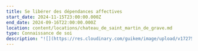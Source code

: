 ```yaml
---
title: Se libérer des dépendances affectives
start_date: 2024-11-15T23:00:00.000Z
end_date: 2024-09-16T22:00:00.000Z
location: content/locations/chateau_de_saint_martin_de_grave.md
type: Connaissance de soi
description: "![](https://res.cloudinary.com/guikem/image/upload/v1727502044/couple_retouche_yyoe7i.png)\n\n“Dépendre de quelqu’un ou de quelque chose, c’est ne pas pouvoir s’épanouir sans l’action ou l’intervention d’une autre personne ou d’une chose.”\n\nCe\nstage vous propose de prendre conscience de vos dépendances\naffectives afin de développer plus d’autonomie affective et de\nvivre le bonheur véritable qui en découle.\n\nTant\nque nous sommes dépendants de quelqu’un ou de quelque chose,\nnous sommes soumis à la croyance que nous ne pouvons pas être\nheureux sans cette personne ou cette chose extérieure, ce qui nous amène à\nl’impuissance, la frustration et à des relations empreintes\nde manipulation.\n\nLors\nde ce weekend unique\n\n\\-\nNous comprendrons l’origine de nos dépendances affectives\n\n\\-\nNous identifierons les 7 dépendances\naffectives principales et verrons\nles 7 besoins affectifs non-comblés qui sont derrière.\n\n-Nous examinerons le\nrôle des dépendances affectives dans nos relations(couple, famille, amis...)\n\n-Nous verrons également le lien entre dépendances affectives et dépendances physiques,\nque ce soit à des personnes, des objets et des comportements et\nverrons le processus pour nous en libérer\n\nLe\ncontenu théorique appuyé par des documents ainsi que les\néchanges et des\nexercices nous permettront de faire de ce weekend un véritable processus intérieur. Nous\nen viendrons à prendre conscience et à identifier nos\ndépendances physiques et affectives, et à découvrir\nle chemin qui nous mène à l’autonomie et la liberté.\n\nTarif externe 2 jours (sans hébergement - sans repas) 195 €\t\t195 €\t&#x9;\n\nTarif externe 2 jours (sans hébergement - avec repas) 230 €\t\t230 €\t&#x9;\n\n&#x9;\n\nTarif pension complète + nuitées:\t\t\t&#x9;\n\n&#x9;                                        1 nuit - 1 pers\t  1 nuit - couple\t     2 nuits - 1 pers\t         2 nuits - couple\n\nchambre pailler individuelle\t300,00 €\t          555,00 €\t             350,00 €\t                        625,00 €\n\nchambre maset \t                    325,00 €\t          580,00 €\t             390,00 €                      \t665,00 €\n\nchambre maison \t                355,00 €\t           610,00 €\t             440,00 €\t                        715,00 €\n"
---
```



